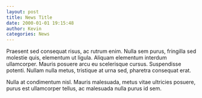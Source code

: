 ```yaml
---
layout: post
title: News Title
date: 2000-01-01 19:15:48
author: Kevin
categories: News
---
```

Praesent sed consequat risus, ac rutrum enim. Nulla sem purus, fringilla sed molestie quis, elementum ut ligula. Aliquam elementum interdum ullamcorper. Mauris posuere arcu eu scelerisque cursus. Suspendisse potenti. Nullam nulla metus, tristique at urna sed, pharetra consequat erat.

Nulla at condimentum nisl. Mauris malesuada, metus vitae ultricies posuere, purus est ullamcorper tellus, ac malesuada nulla purus id sem.
